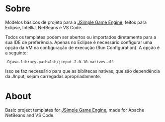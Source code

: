 # Sobre
Modelos básicos de projeto para a [JSimple Game Engine](https://github.com/davidbuzatto/JSGE), feitos para Eclipse, IntelliJ, NetBeans e VS Code.

Todos os templates podem ser abertos ou importados diretamente para a sua IDE de preferência. Apenas no Eclipse é necessário configurar uma opção da VM na configuração de execução (Run Configuration). A opção é a seguinte:

    -Djava.library.path=lib/jinput-2.0.10-natives-all

Isso se faz necessário para que as biblitecas nativas, que são dependência da JInput, sejam carregadas apropriadamente.


# About
Basic project templates for [JSimple Game Engine](https://github.com/davidbuzatto/JSGE), made for Apache NetBeans and VS Code.

